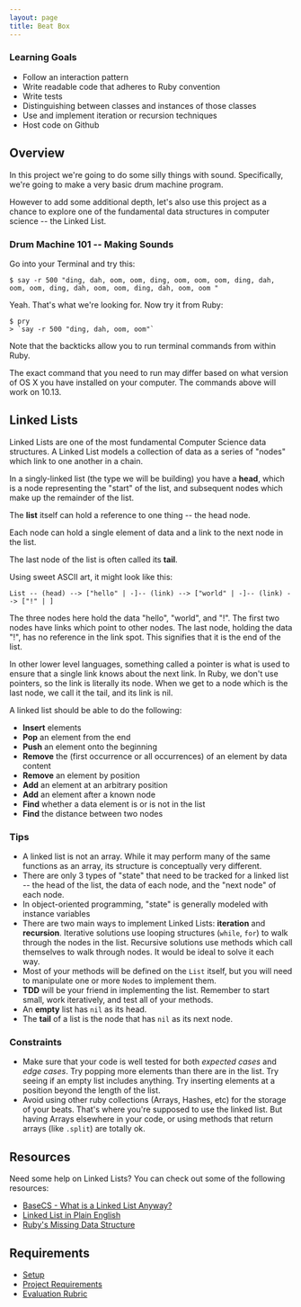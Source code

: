 ```yaml
---
layout: page
title: Beat Box
---
```


### Learning Goals

* Follow an interaction pattern
* Write readable code that adheres to Ruby convention
* Write tests
* Distinguishing between classes and instances of those classes
* Use and implement iteration or recursion techniques
* Host code on Github

## Overview

In this project we're going to do some silly things with sound. Specifically, we're going to make a very basic drum machine program.

However to add some additional depth, let's also use this project as a chance to explore one of the fundamental data structures in computer science -- the Linked List.

### Drum Machine 101 -- Making Sounds

Go into your Terminal and try this:

```
$ say -r 500 "ding, dah, oom, oom, ding, oom, oom, oom, ding, dah, oom, oom, ding, dah, oom, oom, ding, dah, oom, oom "
```

Yeah. That's what we're looking for. Now try it from Ruby:

```
$ pry
> `say -r 500 "ding, dah, oom, oom"`
```

Note that the backticks allow you to run terminal commands from within Ruby.

The exact command that you need to run may differ based on what version of OS X
you have installed on your computer. The commands above will work on 10.13.

## Linked Lists

Linked Lists are one of the most fundamental Computer Science data structures. A Linked List models a collection of data as a series of "nodes" which link to one another in a chain.

In a singly-linked list (the type we will be building) you have a __head__, which is a node representing the "start" of the list, and subsequent nodes which make up the remainder of the list.

The __list__ itself can hold a reference to one thing -- the head node.

Each node can hold a single element of data and a link to the next node in the list.

The last node of the list is often called its __tail__.

Using sweet ASCII art, it might look like this:

```
List -- (head) --> ["hello" | -]-- (link) --> ["world" | -]-- (link) --> ["!" | ]
```

The three nodes here hold the data "hello", "world", and "!". The first two nodes have links which point to other nodes. The last node, holding the data "!", has no reference in the link spot. This signifies that it is the end of the list.

In other lower level languages, something called a pointer is what is used to ensure that a single link knows about the next link. In Ruby, we don't use pointers, so the link is literally its node. When we get to a node which is the last node, we call it the tail, and its link is nil.

A linked list should be able to do the following:


* **Insert** elements
* **Pop** an element from the end
* **Push** an element onto the beginning
* **Remove** the (first occurrence or all occurrences) of an element by data content
* **Remove** an element by position
* **Add** an element at an arbitrary position
* **Add** an element after a known node
* **Find** whether a data element is or is not in the list
* **Find** the distance between two nodes

### Tips

* A linked list is not an array. While it may perform many of the same functions as an array, its structure is conceptually very different.
* There are only 3 types of "state" that need to be tracked for a linked list -- the head of the list, the data of each node, and the "next node" of each node.
* In object-oriented programming, "state" is generally modeled with instance variables
* There are two main ways to implement Linked Lists: __iteration__ and __recursion__. Iterative solutions use looping structures (`while`, `for`) to walk through the nodes in the list. Recursive solutions use methods which call themselves to walk through nodes. It would be ideal to solve it each way.
* Most of your methods will be defined on the `List` itself, but you will need to manipulate one or more `Node`s to implement them.
* __TDD__ will be your friend in implementing the list. Remember to start small, work iteratively, and test all of your methods.
* An __empty__ list has `nil` as its head.
* The __tail__ of a list is the node that has `nil` as its next node.

### Constraints

* Make sure that your code is well tested for both *expected cases* and *edge cases*. Try popping more elements than there are in the list. Try seeing if an empty list includes anything. Try inserting elements at a position beyond the length of the list.
* Avoid using other ruby collections (Arrays, Hashes, etc) for the storage of your beats. That's where you're supposed to use the linked list. But having Arrays elsewhere in your code, or using methods that return arrays (like `.split`) are totally ok.

## Resources

Need some help on Linked Lists? You can check out some of the following resources:

* [BaseCS - What is a Linked List Anyway?](https://medium.com/basecs/whats-a-linked-list-anyway-part-1-d8b7e6508b9d)
* [Linked List in Plain English](https://www.youtube.com/watch?v=oiW79L8VYXk)
* [Ruby's Missing Data Structure](http://www.sitepoint.com/rubys-missing-data-structure/)

## Requirements

* [Setup](./setup)
* [Project Requirements](./requirements)
* [Evaluation Rubric](./rubric)
